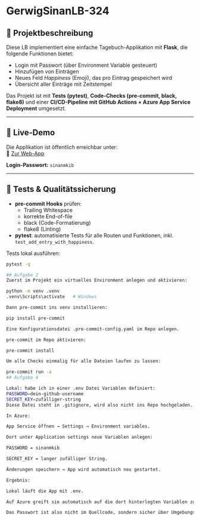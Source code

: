 # GerwigSinanLB-324

## 📌 Projektbeschreibung
Diese LB implementiert eine einfache Tagebuch-Applikation mit **Flask**, die folgende Funktionen bietet:
- Login mit Passwort (über Environment Variable gesteuert)
- Hinzufügen von Einträgen
- Neues Feld *Happiness* (Emoji), das pro Eintrag gespeichert wird
- Übersicht aller Einträge mit Zeitstempel

Das Projekt ist mit **Tests (pytest)**, **Code-Checks (pre-commit, black, flake8)** und einer **CI/CD-Pipeline mit GitHub Actions + Azure App Service Deployment** umgesetzt.

---

## 🚀 Live-Demo
Die Applikation ist öffentlich erreichbar unter:  
🔗 [Zur Web-App](https://lb324-ejhkdycee4h5evej.spaincentral-01.azurewebsites.net/)  

**Login-Passwort:** `sinanmkib`

---

## 🧪 Tests & Qualitätssicherung
- **pre-commit Hooks** prüfen:
  - Trailing Whitespace
  - korrekte End-of-file
  - black (Code-Formatierung)
  - flake8 (Linting)
- **pytest**: automatisierte Tests für alle Routen und Funktionen, inkl. `test_add_entry_with_happiness`.

Tests lokal ausführen:
```bash
pytest -q

## Aufgabe 2
Zuerst im Projekt ein virtuelles Environment anlegen und aktivieren:

python -m venv .venv
.venv\Scripts\activate   # Windows

Dann pre-commit ins venv installieren:

pip install pre-commit

Eine Konfigurationsdatei .pre-commit-config.yaml im Repo anlegen.

pre-commit im Repo aktivieren:

pre-commit install

Um alle Checks einmalig für alle Dateien laufen zu lassen:

pre-commit run -a
## Aufgabe 4

Lokal: habe ich in einer .env Datei Variablen definiert:
PASSWORD=dein-github-username
SECRET_KEY=zufälliger-string
Diese Datei steht in .gitignore, wird also nicht ins Repo hochgeladen.

In Azure:

App Service öffnen → Settings → Environment variables.

Dort unter Application settings neue Variablen anlegen:

PASSWORD = sinanmkib 

SECRET_KEY = langer zufälliger String.

Änderungen speichern → App wird automatisch neu gestartet.

Ergebnis:

Lokal läuft die App mit .env.

Auf Azure greift sie automatisch auf die dort hinterlegten Variablen zu.

Das Passwort ist also nicht im Quellcode, sondern sicher über Umgebungsvariablen gesetzt.

